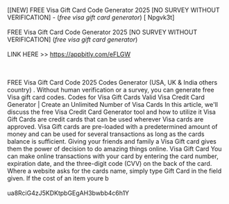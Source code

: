 [[NEW] FREE Visa Gift Card Code Generator 2025 [NO SURVEY WITHOUT VERIFICATION] - (*free visa gift card generator*) [ Npgvk3t]
<br>
<br>FREE Visa Gift Card Code Generator 2025 [NO SURVEY WITHOUT VERIFICATION] (*free visa gift card generator*)
<br>
<br>LINK HERE >> https://appbitly.com/eFLGW

<br>
<br>FREE Visa Gift Card Code 2025 Codes Generator (USA, UK & India others country) . Without human verification or a survey, you can generate free Visa gift card codes.  Codes for Visa Gift Cards Valid Visa Credit Card Generator | Create an Unlimited Number of Visa Cards In this article, we'll discuss the free Visa Credit Card Generator tool and how to utilize it Visa Gift Cards are credit cards that can be used wherever Visa cards are approved.  Visa Gift cards are pre-loaded with a predetermined amount of money and can be used for several transactions as long as the cards balance is sufficient.  Giving your friends and family a Visa Gift card gives them the power of decision to do amazing things online.  Visa Gift Card You can make online transactions with your card by entering the card number, expiration date, and the three-digit code (CVV) on the back of the card.  Where a website asks for the cards name, simply type Gift Card in the field given.  If the cost of an item youre b
<br>
<br>ua8RciG4zJ5KDKtpbGEgAH3bwbb4c6h1Y
<br>

